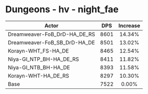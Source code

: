 # Dungeons - hv - night_fae
| Actor | DPS | Increase |
|---|:---:|:---:|
|Dreamweaver-FoB_DrD-HA_DE_RS|8601|14.34%|
|Dreamweaver-FoB_SB_DrD-HA_DE|8501|13.02%|
|Korayn-WHT_FS-HA_DE|8465|12.54%|
|Niya-GI_NTP_BH-HA_DE_RS|8411|11.82%|
|Niya-GI_NTB_BH-HA_DE|8393|11.58%|
|Korayn-WHT-HA_DE_RS|8297|10.30%|
|Base|7522|0.00%|
